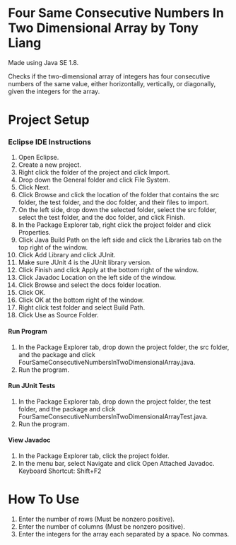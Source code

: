 # Four Same Consecutive Numbers In Two Dimensional Array by Tony Liang

Made using Java SE 1.8.

Checks if the two-dimensional array of integers has four consecutive numbers of the same value, either horizontally, vertically, or diagonally, given the integers for the array.

# Project Setup

### Eclipse IDE Instructions
1. Open Eclipse.
2. Create a new project.
3. Right click the folder of the project and click Import.
4. Drop down the General folder and click File System.
5. Click Next.
6. Click Browse and click the location of the folder that contains the src folder, the test folder, and the doc folder, and their files to import.
7. On the left side, drop down the selected folder, select the src folder, select the test folder, and the doc folder, and click Finish.
8. In the Package Explorer tab, right click the project folder and click Properties.
9. Click Java Build Path on the left side and click the Libraries tab on the top right of the window.
10. Click Add Library and click JUnit.
11. Make sure JUnit 4 is the JUnit library version.
12. Click Finish and click Apply at the bottom right of the window.
13. Click Javadoc Location on the left side of the window.
14. Click Browse and select the docs folder location.
15. Click OK.
16. Click OK at the bottom right of the window.
17. Right click test folder and select Build Path.
18. Click Use as Source Folder.

#### Run Program
1. In the Package Explorer tab, drop down the project folder, the src folder, and the package and click FourSameConsecutiveNumbersInTwoDimensionalArray.java.
2. Run the program.

#### Run JUnit Tests
1. In the Package Explorer tab, drop down the project folder, the test folder, and the package and click FourSameConsecutiveNumbersInTwoDimensionalArrayTest.java.
2. Run the program.

#### View Javadoc
1. In the Package Explorer tab, click the project folder.
2. In the menu bar, select Navigate and click Open Attached Javadoc. Keyboard Shortcut: Shift+F2

# How To Use
1. Enter the number of rows (Must be nonzero positive).
2. Enter the number of columns (Must be nonzero positive).
3. Enter the integers for the array each separated by a space. No commas.